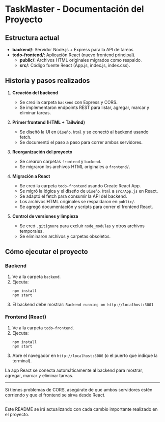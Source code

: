 
# TaskMaster - Documentación del Proyecto

## Estructura actual
- **backend/**: Servidor Node.js + Express para la API de tareas.
- **todo-frontend/**: Aplicación React (nuevo frontend principal).
  - **public/**: Archivos HTML originales migrados como respaldo.
  - **src/**: Código fuente React (App.js, index.js, index.css).

## Historia y pasos realizados

1. **Creación del backend**
   - Se creó la carpeta `backend` con Express y CORS.
   - Se implementaron endpoints REST para listar, agregar, marcar y eliminar tareas.

2. **Primer frontend (HTML + Tailwind)**
   - Se diseñó la UI en `Diseño.html` y se conectó al backend usando fetch.
   - Se documentó el paso a paso para correr ambos servidores.

3. **Reorganización del proyecto**
   - Se crearon carpetas `frontend` y `backend`.
   - Se migraron los archivos HTML originales a `frontend/`.

4. **Migración a React**
   - Se creó la carpeta `todo-frontend` usando Create React App.
   - Se migró la lógica y el diseño de `Diseño.html` a `src/App.js` en React.
   - Se adaptó el fetch para consumir la API del backend.
   - Los archivos HTML originales se respaldaron en `public/`.
   - Se agregó documentación y scripts para correr el frontend React.

5. **Control de versiones y limpieza**
   - Se creó `.gitignore` para excluir `node_modules` y otros archivos temporales.
   - Se eliminaron archivos y carpetas obsoletos.

## Cómo ejecutar el proyecto

### Backend
1. Ve a la carpeta `backend`.
2. Ejecuta:
   ```
   npm install
   npm start
   ```
3. El backend debe mostrar: `Backend running on http://localhost:3001`

### Frontend (React)
1. Ve a la carpeta `todo-frontend`.
2. Ejecuta:
   ```
   npm install
   npm start
   ```
3. Abre el navegador en `http://localhost:3000` (o el puerto que indique la terminal).

La app React se conecta automáticamente al backend para mostrar, agregar, marcar y eliminar tareas.

---

Si tienes problemas de CORS, asegúrate de que ambos servidores estén corriendo y que el frontend se sirva desde React.

---

Este README se irá actualizando con cada cambio importante realizado en el proyecto.
